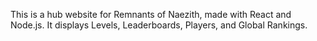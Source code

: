 This is a hub website for Remnants of Naezith, made with React and Node.js. It displays Levels, Leaderboards, Players, and Global Rankings.